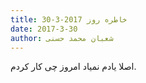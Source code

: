 ```yaml
---
title: خاطره روز 2017-3-30
date: 2017-3-30
author: شعبان محمد حسنی
---
```


اصلا یادم نمیاد امروز چی کار کردم.